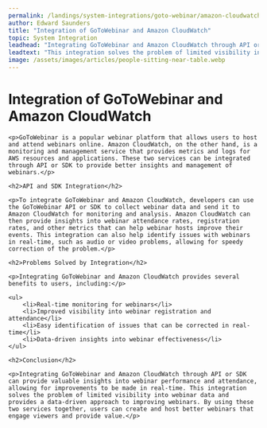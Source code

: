 ```yaml
---
permalink: /landings/system-integrations/goto-webinar/amazon-cloudwatch
author: Edward Saunders
title: "Integration of GoToWebinar and Amazon CloudWatch"
topic: System Integration
leadhead: "Integrating GoToWebinar and Amazon CloudWatch through API or SDK can provide valuable insights into webinar performance and attendance, allowing for improvements to be made in real-time"
leadtext: "This integration solves the problem of limited visibility into webinar data and provides a data-driven approach to improving webinars. By using these two services together, users can create and host better webinars that engage viewers and provide value."
image: /assets/images/articles/people-sitting-near-table.webp
---
```

<div class="arttext">
	<h1>Integration of GoToWebinar and Amazon CloudWatch</h1>

	<p>GoToWebinar is a popular webinar platform that allows users to host and attend webinars online. Amazon CloudWatch, on the other hand, is a monitoring and management service that provides metrics and logs for AWS resources and applications. These two services can be integrated through API or SDK to provide better insights and management of webinars.</p>

	<h2>API and SDK Integration</h2>

	<p>To integrate GoToWebinar and Amazon CloudWatch, developers can use the GoToWebinar API or SDK to collect webinar data and send it to Amazon CloudWatch for monitoring and analysis. Amazon CloudWatch can then provide insights into webinar attendance rates, registration rates, and other metrics that can help webinar hosts improve their events. This integration can also help identify issues with webinars in real-time, such as audio or video problems, allowing for speedy correction of the problem.</p>

	<h2>Problems Solved by Integration</h2>

	<p>Integrating GoToWebinar and Amazon CloudWatch provides several benefits to users, including:</p>

	<ul>
		<li>Real-time monitoring for webinars</li>
		<li>Improved visibility into webinar registration and attendance</li>
		<li>Easy identification of issues that can be corrected in real-time</li>
		<li>Data-driven insights into webinar effectiveness</li>
	</ul>

	<h2>Conclusion</h2>

	<p>Integrating GoToWebinar and Amazon CloudWatch through API or SDK can provide valuable insights into webinar performance and attendance, allowing for improvements to be made in real-time. This integration solves the problem of limited visibility into webinar data and provides a data-driven approach to improving webinars. By using these two services together, users can create and host better webinars that engage viewers and provide value.</p>

</div>